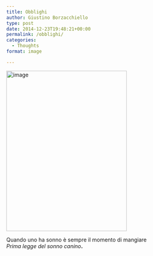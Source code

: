 ```yaml
---
title: Obblighi
author: Giustino Borzacchiello
type: post
date: 2014-12-23T19:48:21+00:00
permalink: /obblighi/
categories:
  - Thoughts
format: image

---
```

[<img class="alignnone " title="wp-1419363927063.jpg" src="https://i1.wp.com/giustino.blog/wp-content/uploads/2014/12/wpid-wp-1419363927063.jpg?resize=317%2C423" alt="image" width="317" height="423" data-recalc-dims="1" />][1]

Quando uno ha sonno è sempre il momento di mangiare  
_Prima legge del sonno canino_**.**

 [1]: https://i1.wp.com/giustino.blog/wp-content/uploads/2014/12/wpid-wp-1419363927063.jpg
